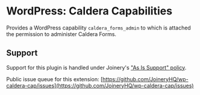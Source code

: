 # WordPress: Caldera Capabilities

Provides a WordPress capability `caldera_forms_admin` to which is attached the permission to administer Caldera Forms.

## Support

Support for this plugin is handled under Joinery's ["As Is Support" policy](https://joineryhq.com/software-support-levels#as-is-support).

Public issue queue for this extension: [https://github.com/JoineryHQ/wp-caldera-cap/issues](https://github.com/JoineryHQ/wp-caldera-cap/issues)
